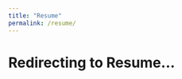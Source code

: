 ```yaml
---
title: "Resume"
permalink: /resume/
---
```


<html>
<head><title>Resume</title></head>
<body>
  <h1>Redirecting to Resume...</h1>
  <script>
    window.location.href = "https://drive.google.com/file/d/139jaItEWlh1q0Lj9Bxn1pvnyOBis1P5U/view?usp=sharing";
  </script>
</body>
</html>

